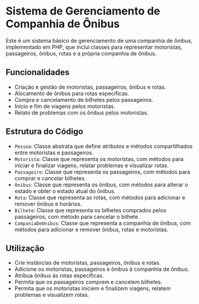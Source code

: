 # Sistema de Gerenciamento de Companhia de Ônibus

Este é um sistema básico de gerenciamento de uma companhia de ônibus, implementado em PHP, que inclui classes para representar motoristas, passageiros, ônibus, rotas e a própria companhia de ônibus.

## Funcionalidades

- Criação e gestão de motoristas, passageiros, ônibus e rotas.
- Alocamento de ônibus para rotas específicas.
- Compra e cancelamento de bilhetes pelos passageiros.
- Início e fim de viagens pelos motoristas.
- Relato de problemas com os ônibus pelos motoristas.

## Estrutura do Código

- `Pessoa`: Classe abstrata que define atributos e métodos compartilhados entre motoristas e passageiros.
- `Motorista`: Classe que representa os motoristas, com métodos para iniciar e finalizar viagens, relatar problemas e visualizar rotas.
- `Passageiro`: Classe que representa os passageiros, com métodos para comprar e cancelar bilhetes.
- `Onibus`: Classe que representa os ônibus, com métodos para alterar o estado e obter o estado atual do ônibus.
- `Rota`: Classe que representa as rotas, com métodos para adicionar e remover ônibus e horários.
- `Bilhete`: Classe que representa os bilhetes comprados pelos passageiros, com método para cancelar o bilhete.
- `CompaniaDeOnibus`: Classe que representa a companhia de ônibus, com métodos para adicionar e remover ônibus, rotas e motoristas.

## Utilização

- Crie instâncias de motoristas, passageiros, ônibus e rotas.
- Adicione os motoristas, passageiros e ônibus à companhia de ônibus.
- Atribua ônibus às rotas específicas.
- Permita que os passageiros comprem e cancelem bilhetes.
- Permita que os motoristas iniciem e finalizem viagens, relatem problemas e visualizem rotas.


